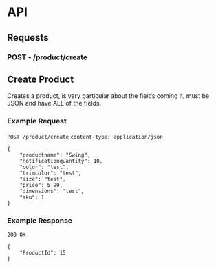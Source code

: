 # API
## Requests
### **POST** - /product/create
## Create Product  
Creates a product, is very particular about the fields coming it, must be JSON and have ALL of the fields.

### Example Request
`POST /product/create`
`content-type: application/json`
```
{
    "productname": "Swing",
    "notificationquantity": 10,
    "color": "test",
    "trimcolor": "test",
    "size": "test",
    "price": 5.99,
    "dimensions": "test",
    "sku": 1
}

```

### Example Response
`200 OK`

```
{
    "ProductId": 15
}
```